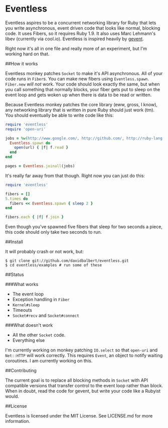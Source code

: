Eventless
=========

Eventless aspires to be a concurrent networking library for Ruby that lets you write asynchronous, event driven code that looks like normal, blocking code. It uses Fibers, so it requires Ruby 1.9. It also uses Marc Lehmann's libev (currently via cool.io). Eventless is inspired heavily by [gevent](http://gevent.org).

Right now it's all in one file and really more of an experiment, but I'm working hard on that.

##How it works

Eventless monkey patches `Socket` to make it's API asynchronous. All of your code runs in `Fiber`s. You can make new fibers using `Eventless.spawn`. `Fiber.new` _will not_ work. Your code should look exactly the same, but when you call something that normally blocks, your fiber gets put to sleep on the event loop and gets woken up when there is data to be read or written.

Because Eventless monkey patches the core library (eww, gross, I know), any networking library that is written in pure Ruby should just work (tm). You should eventually be able to write code like this:

```ruby
require 'eventless'
require 'open-uri'

jobs = %w(http://www.google.com/, http://github.com/, http://ruby-lang.org/).map do |url|
  Eventless.spawn do
    open(url) { |f| f.read }
  end
end

pages = Eventless.joinall(jobs)
```

It's really far away from that though. Right now you can just do this:

```ruby
require 'eventless'

fibers = []
5.times do
  fibers << Eventless.spawn { sleep 2 }
end

fibers.each { |f| f.join }
```

Even though you've spawned five fibers that sleep for two seconds a piece, this code should only take two seconds to run.

##Install

It will probably crash or not work, but:

    $ git clone git://github.com/davidbalbert/eventless.git
    $ cd eventless/examples # run some of these

##Status

###What works
- The event loop
- Exception handling in `Fiber`
- `Kernel#sleep`
- Timeouts
- `Socket#recv` and `Socket#connect`

###What doesn't work
- All the other `Socket` code.
- Everything else

I'm currently working on monkey patching `IO.select` so that `open-uri` and `Net::HTTP` will work correctly. This requires `Event`, an object to notify waiting coroutines. I am currently working on this.

##Contributing

The current goal is to replace all blocking methods in `Socket` with API compatible versions that transfer control to the event loop rather than block. When in doubt, read the code for gevent, but write your code like a Rubyist would.

##License

Eventless is licensed under the MIT License. See LICENSE.md for more information.
